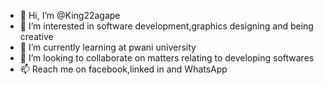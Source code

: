 - 👋 Hi, I’m @King22agape
- 👀 I’m interested in software development,graphics designing and being creative
- 🌱 I’m currently learning at pwani university
- 💞️ I’m looking to collaborate on matters relating to developing softwares
- 📫 Reach me on facebook,linked in and WhatsApp 

<!---
King22agape/King22agape is a ✨ special ✨ repository because its `README.md` (this file) appears on your GitHub profile.
You can click the Preview link to take a look at your changes.
--->
